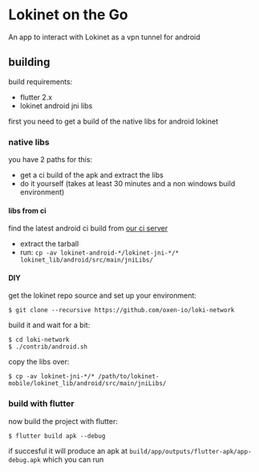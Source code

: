 # Lokinet on the Go

An app to interact with Lokinet as a vpn tunnel for android

## building

build requirements:

* flutter 2.x
* lokinet android jni libs

first you need to get a build of the native libs for android lokinet

### native libs

you have 2 paths for this:

* get a ci build of the apk and extract the libs
* do it yourself (takes at least 30 minutes and a non windows build environment)

#### libs from ci

find the latest android ci build from [our ci server](https://oxen.rocks/oxen-io/loki-network/dev/?C=M&O=D)

* extract the tarball
* run: `cp -av lokinet-android-*/lokinet-jni-*/* lokinet_lib/android/src/main/jniLibs/`

#### DIY

get the lokinet repo source and set up your environment:

    $ git clone --recursive https://github.com/oxen-io/loki-network

build it and wait for a bit:

    $ cd loki-network
    $ ./contrib/android.sh
    
copy the libs over:

    $ cp -av lokinet-jni-*/* /path/to/lokinet-mobile/lokinet_lib/android/src/main/jniLibs/


### build with flutter

now build the project with flutter:

    $ flutter build apk --debug
    
if succesful it will produce an apk at `build/app/outputs/flutter-apk/app-debug.apk` which you can run
